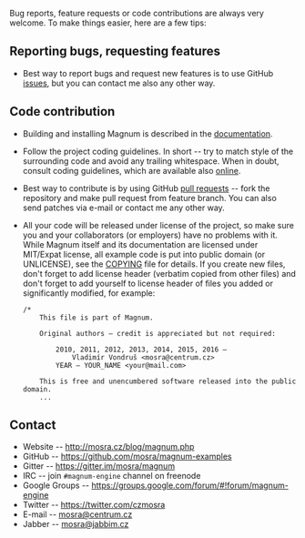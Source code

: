Bug reports, feature requests or code contributions are always very welcome.
To make things easier, here are a few tips:

Reporting bugs, requesting features
-----------------------------------

*   Best way to report bugs and request new features is to use GitHub
    [issues](https://github.com/mosra/magnum-examples/issues), but you can
    contact me also any other way.

Code contribution
-----------------

*   Building and installing Magnum is described in the [documentation](http://mosra.cz/blog/magnum-doc/building.html).
*   Follow the project coding guidelines. In short -- try to match style of the
    surrounding code and avoid any trailing whitespace. When in doubt, consult
    coding guidelines, which are available also [online](http://mosra.cz/blog/magnum-doc/coding-style.html).
*   Best way to contribute is by using GitHub [pull requests](https://github.com/mosra/magnum-examples/pulls)
    -- fork the repository and make pull request from feature branch. You can
    also send patches via e-mail or contact me any other way.
*   All your code will be released under license of the project, so make sure
    you and your collaborators (or employers) have no problems with it. While
    Magnum itself and its documentation are licensed under MIT/Expat license,
    all example code is put into public domain (or UNLICENSE), see the
    [COPYING](COPYING) file for details. If you create new files, don't forget
    to add license header (verbatim copied from other files) and don't forget
    to add yourself to license header of files you added or significantly
    modified, for example:

        /*
            This file is part of Magnum.

            Original authors — credit is appreciated but not required:

                2010, 2011, 2012, 2013, 2014, 2015, 2016 —
                    Vladimír Vondruš <mosra@centrum.cz>
                YEAR — YOUR_NAME <your@mail.com>

            This is free and unencumbered software released into the public domain.
            ...

Contact
-------

*   Website -- http://mosra.cz/blog/magnum.php
*   GitHub -- https://github.com/mosra/magnum-examples
*   Gitter -- https://gitter.im/mosra/magnum
*   IRC -- join `#magnum-engine` channel on freenode
*   Google Groups -- https://groups.google.com/forum/#!forum/magnum-engine
*   Twitter -- https://twitter.com/czmosra
*   E-mail -- mosra@centrum.cz
*   Jabber -- mosra@jabbim.cz

